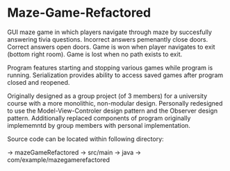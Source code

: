 # Maze-Game-Refactored

GUI maze game in which players navigate through maze by succesfully answering tivia questions. Incorrect answers pemenantly close doors. 
Correct answers open doors. Game is won when player navigates to exit (bottom right room). Game is lost when no path exists to exit.

Program features starting and stopping various games while program is running. Serialization provides ability to access saved games after program closed and reopened.

Originally designed as a group project (of 3 members) for a university course with a more monolithic, non-modular design. 
Personally redesigned to use the Model-View-Controler design pattern and the Observer design pattern.
Additionally replaced components of program originally implememntd by group members with personal implementation. 

Source code can be located within following directory:

-> mazeGameRefactored
  -> src/main
    -> java
      -> com/example/mazegamerefactored


